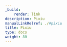```yaml
---
_build:
    render: link
description: Pixiu
manualLinkRelref: ./#pixiu
title: Pixiu
type: docs
weight: 80
---
```

